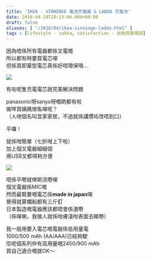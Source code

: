 ```yaml
---
title: 'IKEA - VINNINGE 電池充電器 & LADDA 充電池'
date: 2018-04-18T20:13:00.000+08:00
draft: false
aliases: [ "/2018/04/ikea-vinninge-ladda.html" ]
tags : [lifestyle - zakka, satisfaction - 自我感覺環保]
---
```


因為唔係所有電器都係叉電嘅  
所以都有時要買電芯㗎  
但係買即棄型電芯真係好唔環保喎...  

![](/images/ikeabattery.jpg)

有咗呢隻充電電芯就完美解決問題  
  
panasonic呀sanyo呀嗰啲都有啦  
做咩買姨媽傢俬㗎呢？  
（人哋個名叫宜家家居，不過就係講慣咗改唔到口）  
  
平囉！  
  
  
就係咁簡單（七折咁上下啦）  
加上個叉電器細細個  
用USB叉都得夠方便  

![](/images/ikeabattery1.jpg)

唔係平嘢就俾啲流嘢㗎  
個叉電器係MIC嘅  
然而最緊要嘅電芯係**made in japan**㗎  
覺得就算爛船都有三斤釘  
日本製造嘅電器應該都唔會係渣嘢  
（係㗎喇，我做人就係咁膚淺咁表面去睇嘢）  
  
我一般用要入電芯嘅電器係低用量電  
1000/500 mAh (AA/AAA)已經夠駛  
佢呢個系列仲有高用量嘅2450/900 mAh  
買自己適合嘅就OK～
